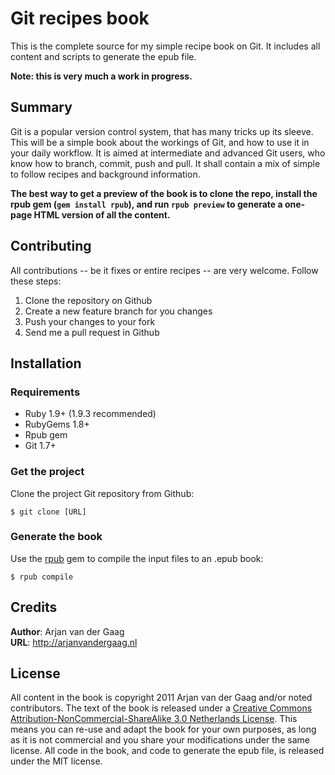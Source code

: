 # Git recipes book

This is the complete source for my simple recipe book on Git. It includes all
content and scripts to generate the epub file.

**Note: this is very much a work in progress.**

## Summary

Git is a popular version control system, that has many tricks up its sleeve.
This will be a simple book about the workings of Git, and how to use it in your
daily workflow. It is aimed at intermediate and advanced Git users, who know
how to branch, commit, push and pull. It shall contain a mix of simple to
follow recipes and background information.

**The best way to get a preview of the book is to clone the repo, install the
rpub gem (`gem install rpub`), and run `rpub preview` to generate a one-page
HTML version of all the content.**

## Contributing

All contributions -- be it fixes or entire recipes -- are very welcome. Follow
these steps:

1. Clone the repository on Github
2. Create a new feature branch for you changes
3. Push your changes to your fork
4. Send me a pull request in Github

## Installation

### Requirements

* Ruby 1.9+ (1.9.3 recommended)
* RubyGems 1.8+
* Rpub gem
* Git 1.7+

### Get the project

Clone the project Git repository from Github:

    $ git clone [URL]

### Generate the book

Use the [rpub][] gem to compile the input files to an .epub book:

    $ rpub compile

## Credits

**Author**: Arjan van der Gaag  
**URL**: http://arjanvandergaag.nl

## License

All content in the book is copyright 2011 Arjan van der Gaag and/or noted
contributors. The text of the book is released under a [Creative Commons
Attribution-NonCommercial-ShareAlike 3.0 Netherlands License][cc]. This means
you can re-use and adapt the book for your own purposes, as long as it is not
commercial and you share your modifications under the same license. All code in
the book, and code to generate the epub file, is released under the MIT
license.

[cc]: http://creativecommons.org/licenses/by-nc-sa/3.0/nl/
[rpub]: http://avdgaag.github.com/rpub
